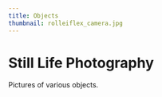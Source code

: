 ```yaml
---
title: Objects
thumbnail: rolleiflex_camera.jpg
---
```


# Still Life Photography

Pictures of various objects.
